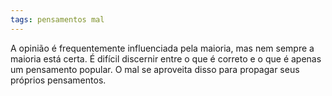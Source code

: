 ```yaml
---
tags: pensamentos mal
---
```

A opinião é frequentemente influenciada pela maioria, mas nem sempre a maioria está certa. É difícil discernir entre o que é correto e o que é apenas um pensamento popular. O mal se aproveita disso para propagar seus próprios pensamentos.

